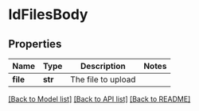 # IdFilesBody

## Properties
Name | Type | Description | Notes
------------ | ------------- | ------------- | -------------
**file** | **str** | The file to upload | 

[[Back to Model list]](../README.md#documentation-for-models) [[Back to API list]](../README.md#documentation-for-api-endpoints) [[Back to README]](../README.md)

